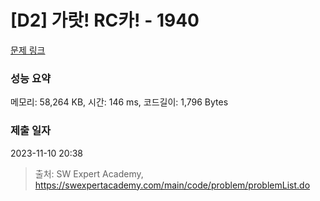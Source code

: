 # [D2] 가랏! RC카! - 1940 

[문제 링크](https://swexpertacademy.com/main/code/problem/problemDetail.do?contestProbId=AV5PjMgaALgDFAUq) 

### 성능 요약

메모리: 58,264 KB, 시간: 146 ms, 코드길이: 1,796 Bytes

### 제출 일자

2023-11-10 20:38



> 출처: SW Expert Academy, https://swexpertacademy.com/main/code/problem/problemList.do